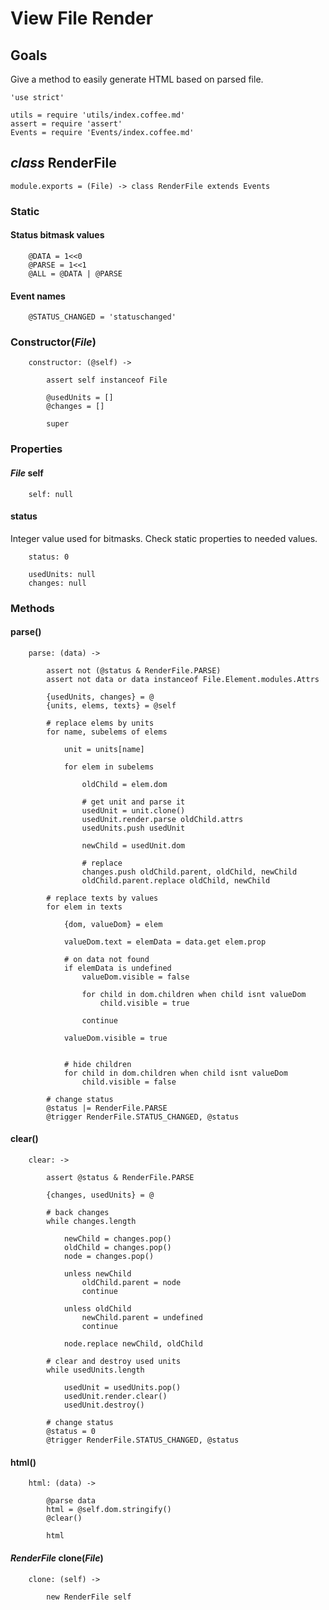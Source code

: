 View File Render
================

Goals
-----

Give a method to easily generate HTML based on parsed file.

	'use strict'

	utils = require 'utils/index.coffee.md'
	assert = require 'assert'
	Events = require 'Events/index.coffee.md'

*class* RenderFile
------------------

	module.exports = (File) -> class RenderFile extends Events

### Static

#### Status bitmask values

		@DATA = 1<<0
		@PARSE = 1<<1
		@ALL = @DATA | @PARSE

#### Event names

		@STATUS_CHANGED = 'statuschanged'

### Constructor(*File*)

		constructor: (@self) ->

			assert self instanceof File

			@usedUnits = []
			@changes = []

			super

### Properties

#### *File* self

		self: null

#### status

Integer value used for bitmasks. Check static properties to needed values.

		status: 0

		usedUnits: null
		changes: null

### Methods

#### parse()

		parse: (data) ->

			assert not (@status & RenderFile.PARSE)
			assert not data or data instanceof File.Element.modules.Attrs

			{usedUnits, changes} = @
			{units, elems, texts} = @self

			# replace elems by units
			for name, subelems of elems

				unit = units[name]

				for elem in subelems

					oldChild = elem.dom

					# get unit and parse it
					usedUnit = unit.clone()
					usedUnit.render.parse oldChild.attrs
					usedUnits.push usedUnit

					newChild = usedUnit.dom

					# replace
					changes.push oldChild.parent, oldChild, newChild
					oldChild.parent.replace oldChild, newChild

			# replace texts by values
			for elem in texts

				{dom, valueDom} = elem

				valueDom.text = elemData = data.get elem.prop

				# on data not found
				if elemData is undefined
					valueDom.visible = false

					for child in dom.children when child isnt valueDom
						child.visible = true

					continue 

				valueDom.visible = true


				# hide children
				for child in dom.children when child isnt valueDom
					child.visible = false

			# change status
			@status |= RenderFile.PARSE
			@trigger RenderFile.STATUS_CHANGED, @status

#### clear()

		clear: ->

			assert @status & RenderFile.PARSE

			{changes, usedUnits} = @

			# back changes
			while changes.length

				newChild = changes.pop()
				oldChild = changes.pop()
				node = changes.pop()

				unless newChild
					oldChild.parent = node
					continue

				unless oldChild
					newChild.parent = undefined
					continue

				node.replace newChild, oldChild

			# clear and destroy used units
			while usedUnits.length

				usedUnit = usedUnits.pop()
				usedUnit.render.clear()
				usedUnit.destroy()

			# change status
			@status = 0
			@trigger RenderFile.STATUS_CHANGED, @status

#### html()

		html: (data) ->

			@parse data
			html = @self.dom.stringify()
			@clear()

			html

#### *RenderFile* clone(*File*)

		clone: (self) ->

			new RenderFile self